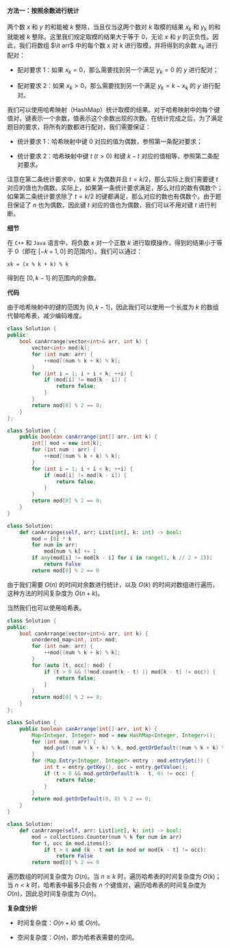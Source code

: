 #### 方法一：按照余数进行统计

两个数 $x$ 和 $y$ 的和能被 $k$ 整除，当且仅当这两个数对 $k$ 取模的结果 $x_k$ 和 $y_k$ 的和就能被 $k$ 整除。这里我们规定取模的结果大于等于 $0$，无论 $x$ 和 $y$ 的正负性。因此，我们将数组 $\it arr$ 中的每个数 $x$ 对 $k$ 进行取模，并将得到的余数 $x_k$ 进行配对：

- 配对要求 $1$：如果 $x_k = 0$，那么需要找到另一个满足 $y_k = 0$ 的 $y$ 进行配对；

- 配对要求 $2$：如果 $x_k > 0$，那么需要找到另一个满足 $y_k = k - x_k$ 的 $y$ 进行配对。

我们可以使用哈希映射（HashMap）统计取模的结果。对于哈希映射中的每个键值对，键表示一个余数，值表示这个余数出现的次数。在统计完成之后，为了满足题目的要求，将所有的数都进行配对，我们需要保证：

- 统计要求 $1$：哈希映射中键 $0$ 对应的值为偶数，参照第一条配对要求；

- 统计要求 $2$：哈希映射中键 $t~(t>0)$ 和键 $k-t$ 对应的值相等，参照第二条配对要求。

注意在第二条统计要求中，如果 $k$ 为偶数并且 $t = k/2$，那么实际上我们需要键 $t$ 对应的值也为偶数。实际上，如果第一条统计要求满足，那么对应的数有偶数个；如果第二条统计要求除了 $t = k/2$ 的键都满足，那么对应的数也有偶数个。由于题目保证了 $n$ 也为偶数，因此键 $t$ 对应的值也为偶数，我们可以不用对键 $t$ 进行判断。

**细节**

在 `C++` 和 `Java` 语言中，将负数 $x$ 对一个正数 $k$ 进行取模操作，得到的结果小于等于 $0$（即在 $[-k+1, 0]$ 的范围内）。我们可以通过：

```
xk = (x % k + k) % k
```

得到在 $[0, k-1]$ 的范围内的余数。

**代码**

由于哈希映射中的键的范围为 $[0, k-1]$，因此我们可以使用一个长度为 $k$ 的数组代替哈希表，减少编码难度。

```C++ [sol1-C++]
class Solution {
public:
    bool canArrange(vector<int>& arr, int k) {
        vector<int> mod(k);
        for (int num: arr) {
            ++mod[(num % k + k) % k];
        }
        for (int i = 1; i + i < k; ++i) {
            if (mod[i] != mod[k - i]) {
                return false;
            }
        }
        return mod[0] % 2 == 0;
    }
};
```

```Java [sol1-Java]
class Solution {
    public boolean canArrange(int[] arr, int k) {
        int[] mod = new int[k];
        for (int num : arr) {
            ++mod[(num % k + k) % k];
        }
        for (int i = 1; i + i < k; ++i) {
            if (mod[i] != mod[k - i]) {
                return false;
            }
        }
        return mod[0] % 2 == 0;
    }
}
```

```Python [sol1-Python3]
class Solution:
    def canArrange(self, arr: List[int], k: int) -> bool:
        mod = [0] * k
        for num in arr:
            mod[num % k] += 1
        if any(mod[i] != mod[k - i] for i in range(1, k // 2 + 1)):
            return False
        return mod[0] % 2 == 0
```

由于我们需要 $O(n)$ 的时间对余数进行统计，以及 $O(k)$ 的时间对数组进行遍历，这种方法的时间复杂度为 $O(n+k)$。

当然我们也可以使用哈希表。

```C++ [sol2-C++]
class Solution {
public:
    bool canArrange(vector<int>& arr, int k) {
        unordered_map<int, int> mod;
        for (int num: arr) {
            ++mod[(num % k + k) % k];
        }
        for (auto [t, occ]: mod) {
            if (t > 0 && (!mod.count(k - t) || mod[k - t] != occ)) {
                return false;
            }
        }
        return mod[0] % 2 == 0;
    }
};
```

```Java [sol2-Java]
class Solution {
    public boolean canArrange(int[] arr, int k) {
        Map<Integer, Integer> mod = new HashMap<Integer, Integer>();
        for (int num : arr) {
            mod.put((num % k + k) % k, mod.getOrDefault((num % k + k) % k, 0) + 1);
        }
        for (Map.Entry<Integer, Integer> entry : mod.entrySet()) {
            int t = entry.getKey(), occ = entry.getValue();
            if (t > 0 && mod.getOrDefault(k - t, 0) != occ) {
                return false;
            }
        }
        return mod.getOrDefault(0, 0) % 2 == 0;
    }
}
```

```Python [sol2-Python3]
class Solution:
    def canArrange(self, arr: List[int], k: int) -> bool:
        mod = collections.Counter(num % k for num in arr)
        for t, occ in mod.items():
            if t > 0 and (k - t not in mod or mod[k - t] != occ):
                return False
        return mod[0] % 2 == 0
```

遍历数组的时间复杂度为 $O(n)$。当 $n \geq k$ 时，遍历哈希表的时间复杂度为 $O(k)$；当 $n < k$ 时，哈希表中最多只会有 $n$ 个键值对，遍历哈希表的时间复杂度为 $O(n)$，因此总时间复杂度为 $O(n)$。

**复杂度分析**

- 时间复杂度：$O(n + k)$ 或 $O(n)$。

- 空间复杂度：$O(n)$，即为哈希表需要的空间。